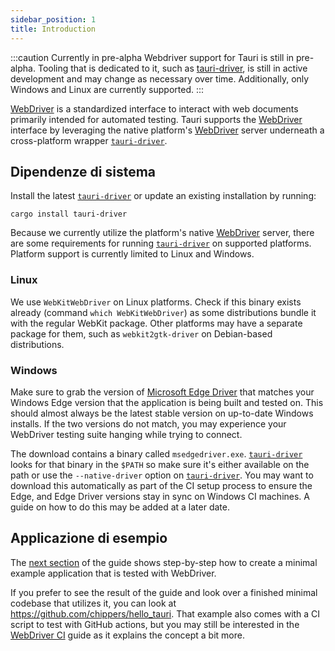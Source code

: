 ```yaml
---
sidebar_position: 1
title: Introduction
---
```


:::caution Currently in pre-alpha
Webdriver support for Tauri is still in pre-alpha. Tooling that is dedicated to it, such as [tauri-driver][], is still in active development and may change as necessary over time. Additionally, only Windows and Linux are currently supported.
:::

[WebDriver][] is a standardized interface to interact with web documents primarily intended for automated testing. Tauri supports the [WebDriver][] interface by leveraging the native platform's [WebDriver][] server underneath a cross-platform wrapper [`tauri-driver`][].

## Dipendenze di sistema

Install the latest [`tauri-driver`][] or update an existing installation by running:

```shell
cargo install tauri-driver
```

Because we currently utilize the platform's native [WebDriver][] server, there are some requirements for running [`tauri-driver`][] on supported platforms. Platform support is currently limited to Linux and Windows.

### Linux

We use `WebKitWebDriver` on Linux platforms. Check if this binary exists already (command `which WebKitWebDriver`) as some distributions bundle it with the regular WebKit package. Other platforms may have a separate package for them, such as `webkit2gtk-driver` on Debian-based distributions.

### Windows

Make sure to grab the version of [Microsoft Edge Driver][] that matches your Windows Edge version that the application is being built and tested on. This should almost always be the latest stable version on up-to-date Windows installs. If the two versions do not match, you may experience your WebDriver testing suite hanging while trying to connect.

The download contains a binary called `msedgedriver.exe`. [`tauri-driver`][] looks for that binary in the `$PATH` so make sure it's either available on the path or use the `--native-driver` option on [`tauri-driver`][]. You may want to download this automatically as part of the CI setup process to ensure the Edge, and Edge Driver versions stay in sync on Windows CI machines. A guide on how to do this may be added at a later date.

## Applicazione di esempio

The [next section](example/setup) of the guide shows step-by-step how to create a minimal example application that is tested with WebDriver.

If you prefer to see the result of the guide and look over a finished minimal codebase that utilizes it, you can look at https://github.com/chippers/hello_tauri. That example also comes with a CI script to test with GitHub actions, but you may still be interested in the [WebDriver CI](ci) guide as it explains the concept a bit more.

[WebDriver]: https://www.w3.org/TR/webdriver/
[`tauri-driver`]: https://crates.io/crates/tauri-driver
[tauri-driver]: https://crates.io/crates/tauri-driver
[Microsoft Edge Driver]: https://developer.microsoft.com/en-us/microsoft-edge/tools/webdriver/
